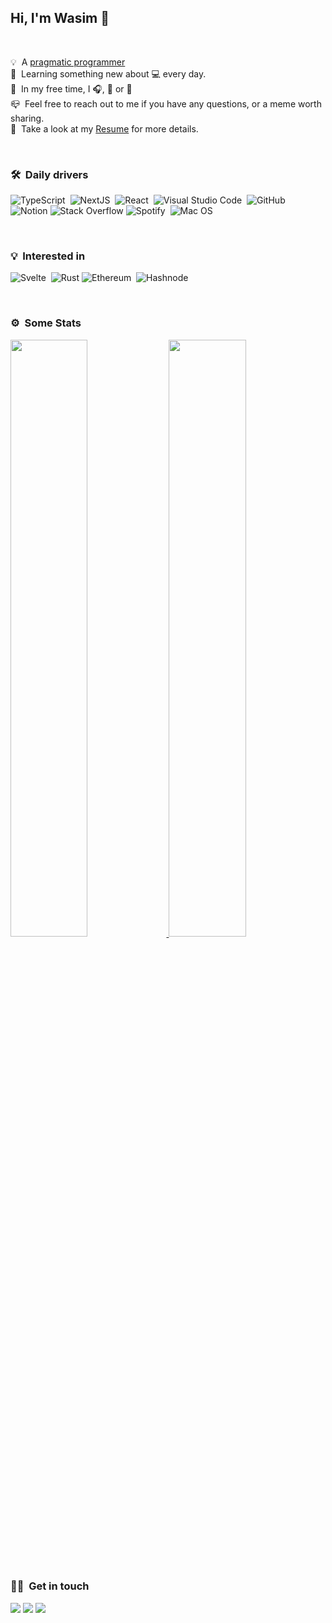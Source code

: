 ## Hi, I'm Wasim 👋

<br />

💡 &nbsp;A [pragmatic programmer](https://pragprog.com/titles/tpp20/the-pragmatic-programmer-20th-anniversary-edition/)\
🌱 &nbsp;Learning something new about 💻 every day.\
🏹 &nbsp;In my free time, I 🎧, 🏃 or 📖\
📪 &nbsp;Feel free to reach out to me if you have any questions, or a meme worth sharing.\
🔬 &nbsp;Take a look at my [Resume]() for more details. 

<br />

### 🛠 &nbsp;Daily drivers

![TypeScript](https://img.shields.io/badge/-Typescript-007acc?style=for-the-badge&logo=typescript&logoColor=white)&nbsp;
![NextJS](https://img.shields.io/badge/nestjs-%23E0234E.svg?style=for-the-badge&logo=nestjs&logoColor=white)&nbsp;
![React](https://img.shields.io/badge/-React-05122A?style=for-the-badge&logo=react)&nbsp;
![Visual Studio Code](https://img.shields.io/badge/-Visual%20Studio%20Code-05122A?style=for-the-badge&logo=visual-studio-code&logoColor=007ACC)&nbsp;
![GitHub](https://img.shields.io/badge/-GitHub-171722?style=for-the-badge&logo=github)&nbsp;
![Notion](https://img.shields.io/badge/Notion-%23000000.svg?style=for-the-badge&logo=notion&logoColor=white)
![Stack Overflow](https://img.shields.io/badge/-Stackoverflow-DF6D17?style=for-the-badge&logo=stack-overflow&logoColor=white)
![Spotify](https://img.shields.io/badge/Spotify-05200F?style=for-the-badge&logo=spotify&logoColor=white)&nbsp;
![Mac OS](https://img.shields.io/badge/mac%20os-171717?style=for-the-badge&logo=macos&logoColor=F0F0F0)&nbsp;

<br />

<!-- ### &nbsp;Worked with

![Electron.js](https://img.shields.io/badge/Electron-191970?style=for-the-badge&logo=Electron&logoColor=white)
![cypress](https://img.shields.io/badge/-cypress-E5E5E5?style=for-the-badge&logo=cypress&logoColor=058a5e)
![Storybook](https://img.shields.io/badge/-Storybook-000000?style=for-the-badge&logo=storybook&logoColor=white)
![Styled Components](https://img.shields.io/badge/styled--components-000000?style=for-the-badge&logo=styled-components&logoColor=white)
![TailwindCSS](https://img.shields.io/badge/tailwindcss-%2338B2AC.svg?style=for-the-badge&logo=tailwind-css&logoColor=white)
![Prisma](https://img.shields.io/badge/Prisma-000000?style=for-the-badge&logo=Prisma&logoColor=white)
![Neo4J](https://img.shields.io/badge/Neo4j-000000?style=for-the-badge&logo=neo4j&logoColor=white)
![MySQL](https://img.shields.io/badge/mysql-%2300f.svg?style=for-the-badge&logo=mysql&logoColor=white)
![Java](https://img.shields.io/badge/-Java-05122A?style=for-the-badge&logo=Java&logoColor=FFA518)&nbsp;
![Spring](https://img.shields.io/badge/spring-%236DB33F.svg?style=for-the-badge&logo=spring&logoColor=white)&nbsp;
![Vercel](https://img.shields.io/badge/vercel-%23000000.svg?style=for-the-badge&logo=vercel&logoColor=white)&nbsp;
![Google Cloud](https://img.shields.io/badge/GoogleCloud-000000.svg?style=for-the-badge&logo=google-cloud&logoColor=white)
![IntelliJ IDEA](https://img.shields.io/badge/IntelliJ-000000.svg?style=for-the-badge&logo=intellij-idea&logoColor=white)
![Figma](https://img.shields.io/badge/figma-%23F24E1E.svg?style=for-the-badge&logo=figma&logoColor=white)&nbsp;
![Windows](https://img.shields.io/badge/Windows-0078D6?style=for-the-badge&logo=windows&logoColor=white)

<br /> -->

### 💡 &nbsp;Interested in

![Svelte](https://img.shields.io/badge/svelte-%23f1413d.svg?style=for-the-badge&logo=svelte&logoColor=white)&nbsp;
![Rust](https://img.shields.io/badge/rust-%23000000.svg?style=for-the-badge&logo=rust&logoColor=white)
![Ethereum](https://img.shields.io/badge/Ethereum-3C3C3D?style=for-the-badge&logo=Ethereum&logoColor=white)&nbsp;
![Hashnode](https://img.shields.io/badge/Hashnode-000000?style=for-the-badge&logo=hashnode&logoColor=white)&nbsp;

<br />

### ⚙️ &nbsp;Some Stats

<p align="left">
  <a href="https://ognjenbostjancic.com/">
  <img width="49.5%" src="https://github-readme-stats.vercel.app/api?username=wasim-ay&show_icons=true&theme=onedark&hide_border=true" />
    <img width="49.5%" src="https://github-readme-streak-stats.herokuapp.com/?user=wasim-ay&theme=onedark&hide_border=true" />
  </a>
</p>

<br />

### 🤝🏻 &nbsp;Get in touch

<p align="left">
<a href="https://www.wasimbaig.com"><img src="https://img.shields.io/badge/-personal%20page-3423A6?style=for-the-badge&logo=Google-Chrome&logoColor=white"/></a>
<a href="https://www.linkedin.com/in/wasim-ay/"><img src="https://img.shields.io/badge/linkedin-0077B5?style=for-the-badge&logo=linkedin&logoColor=white"/></a>
<a href="mailto:wasimbaig000@gmail.com"><img src="https://img.shields.io/badge/-Email-D14836?style=for-the-badge&logo=Gmail&logoColor=white"/></a>
</p>

